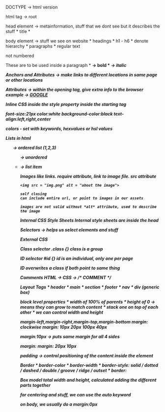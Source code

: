 DOCTYPE -> html version

html tag -> root

head element -> metainformation, stuff that we dont see but it describes the stuff
    * title
    * 


body element -> stuff we see on website
    * headings
        * h1 - h6
        * denote hierarchy
    * paragraphs
        * regular text <p> not numbered

These are to be used inside a paragraph
    * <strong> -> bold
    * <em> -> italic

Anchors and Attributes
<a> -> make links to different locations in same page or other locations

Attributes  -> within the opening tag, give extra info to the browser
    example -> <a href = "httpsL//google.com">GOOGLE</a>


Inline CSS
inside the style property inside the starting tag

font-size:21px
color:white
background-color:black
text-align:left,right,center

colors - set with keywords, hexvalues or hsl values

Lists in html
    <ol> -> ordered list (1,2,3)
    <ul> -> unordered

<li> -> list item


Images
    like links. require attribute, link to image file. *src* attribute

    <img src = "img.png" alt = "about the image">

    self closing
    can include entire url, or point to images in our assets

    images are not valid without *alt* attribute, used to describe the image


Internal CSS
Style Sheets
    Internal style sheets are inside the head


Selectors -> helps us select elements and stuff


External CSS
<link href="css/style.css" rel="stylesheet">

Class selector
.class {}
class is a group

ID selector
#id {}
id is an individual, only one per page

ID overwrites a class if both point to same thing


Comments
HTML -> <!-- COMMENT -->
CSS -> /*  COMMENT */


Layout Tags
    * header
    * main
    * section
    * footer
    * nav
    * div (generic box)


block level properties
    * width of 100% of parents
    * height of 0 -> means they can grow to match content
    * stack one on top of each other
    * we can control width and height



margin-left,margin-right,margin-top,margin-bottom
margin: <top> <right> <bottom> <left>
    clockwise
margin: 10px 20px 100px 40px    

margin:10px -> puts same margin for all 4 sides

margin: <top and bottom> <left and right>
margin: 20px 10px


padding -> control positioning of the content inside the element


Border
    * border-color
    * border-width
    * border-style: solid / dotted / dashed / double / groove / ridge / outset
    * border: <border-style> <border-color> <border-width>



Box model
total width and height, calculated adding the different parts together






for centering and stuff, we can use the auto keyword


on body, we usually do a margin:0px
